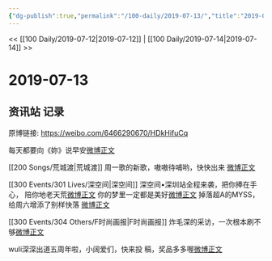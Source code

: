 ```yaml
---
{"dg-publish":true,"permalink":"/100-daily/2019-07-13/","title":"2019-07-13"}
---
```



<< [[100 Daily/2019-07-12\|2019-07-12]] | [[100 Daily/2019-07-14\|2019-07-14]] >>

# 2019-07-13

## 资讯站 记录

原博链接: https://weibo.com/6466290670/HDkHifuCq

每天都要向《妳》说早安[微博正文](https://m.weibo.cn/6466290670/4393505075856240)

[[200 Songs/荒城渡\|荒城渡]]
周一歌的新歌，嗷嗷待哺哟，快快出来
[微博正文](https://m.weibo.cn/6466290670/4393539082938019)

[[300 Events/301 Lives/深空间\|深空间]]
深空间•深圳站全程来袭，把你捧在手心，
陪你地老天荒[微博正文](https://m.weibo.cn/6466290670/4393573527217081)
你的梦里一定都是美好[微博正文](https://m.weibo.cn/5516625428/4393617852060996)
掉落超A的MYSS，给周六增添了别样快落
[微博正文](https://m.weibo.cn/6466290670/4393662064271559)

[[300 Events/304 Others/F时尚画报\|F时尚画报]]
炸毛深的采访，一次根本刷不够[微博正文](https://m.weibo.cn/6466290670/4393630804289682)

wuli深深出道五周年啦，小阔爱们，快来投
稿，奖品多多喔[微博正文](https://m.weibo.cn/5516625428/4393712786290916)
